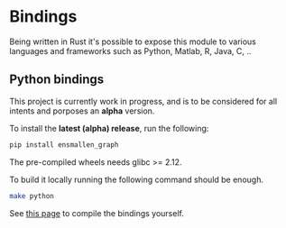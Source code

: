 # Bindings
Being written in Rust it's possible to expose this module to various languages and frameworks such as Python,
Matlab, R, Java, C, ..

## Python bindings
This project is currently work in progress, and is to be considered for all
intents and porposes an **alpha** version.

To install the **latest (alpha) release**, run the following:

```bash
pip install ensmallen_graph
```

The pre-compiled wheels needs glibc >= 2.12.

To build it locally running the following command should be enough.
```bash
make python
```

See [this page](https://github.com/LucaCappelletti94/ensmallen_graph/blob/master/bindings/python/README.md) to compile the bindings yourself.